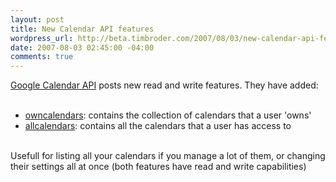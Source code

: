 ```yaml
--- 
layout: post
title: New Calendar API features
wordpress_url: http://beta.timbroder.com/2007/08/03/new-calendar-api-features/
date: 2007-08-03 02:45:00 -04:00
comments: true
---
```

<a href="http://googledataapis.blogspot.com/2007/07/create-calendars-with-google-calendar.html">Google Calendar API</a> posts new read and write features.  They have added:<br /><br />
- <a href="http://code.google.com/apis/calendar/developers_guide_protocol.html#ManagingCalendars">owncalendars</a>: contains the collection of calendars that a user 'owns' <br />
- <a href="http://code.google.com/apis/calendar/developers_guide_protocol.html#ManagingSubscriptions">allcalendars</a>: contains all the calendars that a user has access to<br /><br />

Usefull for listing all your calendars if you manage a lot of them, or changing their settings all at once (both features have read and write capabilities)
